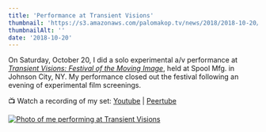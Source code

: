 ```yaml
---
title: 'Performance at Transient Visions'
thumbnail: 'https://s3.amazonaws.com/palomakop.tv/news/2018/2018-10-20/transient_visions.jpg'
thumbnailAlt: ''
date: '2018-10-20'
---
```


<p>
  On Saturday, October 20, I did a solo experimental a/v performance at <i><a href="http://www.transientvisions.org/" rel="noopener" target="_blank">Transient Visions: Festival of the Moving Image</a></i>, held at Spool Mfg. in Johnson City, NY. My performance closed out the festival following an evening of experimental film screenings.
  </p>
<p>
  📺 Watch a recording of my set: <a href="https://youtu.be/i1bSMaqNTRk" rel="noopener" target="_blank">Youtube</a> | <a href="https://videos.scanlines.xyz/w/8MxPYR51Zg9VWfjwFin2j6" rel="noopener" target="_blank">Peertube</a>
</p>
<div class="photo-grid-vertical lightbox" id="transient-lightbox">
<a href="https://s3.amazonaws.com/palomakop.tv/news/2018/2018-10-20/transient_1_hi_res.jpg">
<img alt="Photo of me performing at Transient Visions" loading="lazy" src="https://s3.amazonaws.com/palomakop.tv/news/2018/2018-10-20/transient_1_1440px.jpg"/>
</a>
</div>
<script>
  var transient_lightbox = new SimpleLightbox({elements: '#transient-lightbox a'});
  </script>
